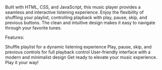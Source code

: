 Built with HTML, CSS, and JavaScript, this music player provides a seamless and interactive listening experience. Enjoy the flexibility of shuffling your playlist, controlling playback with play, pause, skip, and previous buttons. The clean and intuitive design makes it easy to navigate through your favorite tunes.

Features:

Shuffle playlist for a dynamic listening experience Play, pause, skip, and previous controls for full playback control User-friendly interface with a modern and minimalist design Get ready to elevate your music experience. Play it your way!

